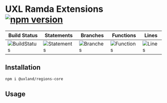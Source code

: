 # UXL Ramda Extensions [![npm version](https://badge.fury.io/js/%40uxland%2Fregions-core.svg)](https://badge.fury.io/js/%40uxland%2Fregions-core)

| Build Status                                    | Statements                                    | Branches                                  | Functions                                   | Lines                               |
| ----------------------------------------------- | --------------------------------------------- | ----------------------------------------- | ------------------------------------------- | ----------------------------------- |
| ![BuildStatus](#buildstatus# 'Building Status') | ![Statements](#statements# 'Make me better!') | ![Branches](#branches# 'Make me better!') | ![Functions](#functions# 'Make me better!') | ![Lines](#lines# 'Make me better!') |

## Installation

`npm i @uxland/regions-core`

## Usage
